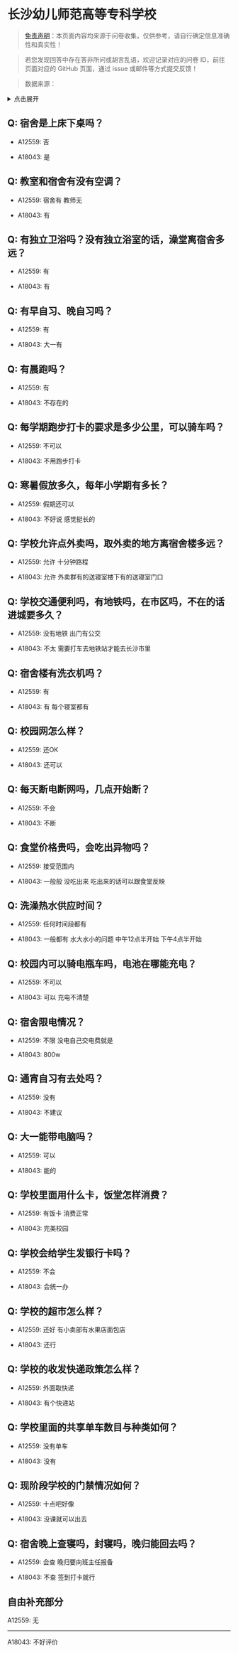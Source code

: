 # 长沙幼儿师范高等专科学校

> [免责声明](https://colleges.chat/#_3)：本页面内容均来源于问卷收集，仅供参考，请自行确定信息准确性和真实性！

> 若您发现回答中存在答非所问或胡言乱语，欢迎记录对应的问卷 ID，前往页面对应的 GitHub 页面，通过 issue 或邮件等方式提交反馈！

> 数据来源：

<details><summary>点击展开</summary>
<ul>
<li>A12559: 匿名 (2022 年 06 月)</li>
<li>A18043: 匿名 (2023 年 06 月)</li>
</ul>
</details>

## Q: 宿舍是上床下桌吗？

- A12559: 否

- A18043: 是

## Q: 教室和宿舍有没有空调？

- A12559: 宿舍有 教师无

- A18043: 有

## Q: 有独立卫浴吗？没有独立浴室的话，澡堂离宿舍多远？

- A12559: 有

- A18043: 有

## Q: 有早自习、晚自习吗？

- A12559: 有

- A18043: 大一有

## Q: 有晨跑吗？

- A12559: 有

- A18043: 不存在的

## Q: 每学期跑步打卡的要求是多少公里，可以骑车吗？

- A12559: 不可以

- A18043: 不用跑步打卡

## Q: 寒暑假放多久，每年小学期有多长？

- A12559: 假期还可以

- A18043: 不好说 感觉挺长的

## Q: 学校允许点外卖吗，取外卖的地方离宿舍楼多远？

- A12559: 允许 十分钟路程

- A18043: 允许 外卖群有的送寝室楼下有的送寝室门口

## Q: 学校交通便利吗，有地铁吗，在市区吗，不在的话进城要多久？

- A12559: 没有地铁 出门有公交

- A18043: 不太 需要打车去地铁站才能去长沙市里

## Q: 宿舍楼有洗衣机吗？

- A12559: 有

- A18043: 有 每个寝室都有

## Q: 校园网怎么样？

- A12559: 还OK

- A18043: 还可以

## Q: 每天断电断网吗，几点开始断？

- A12559: 不会

- A18043: 不断

## Q: 食堂价格贵吗，会吃出异物吗？

- A12559: 接受范围内

- A18043: 一般般 没吃出来 吃出来的话可以跟食堂反映

## Q: 洗澡热水供应时间？

- A12559: 任何时间段都有

- A18043: 一般都有 水大水小的问题 中午12点半开始 下午4点半开始

## Q: 校园内可以骑电瓶车吗，电池在哪能充电？

- A12559: 不可以

- A18043: 可以 充电不清楚

## Q: 宿舍限电情况？

- A12559: 不限 没电自己交电费就是

- A18043: 800w

## Q: 通宵自习有去处吗？

- A12559: 没有

- A18043: 不建议

## Q: 大一能带电脑吗？

- A12559: 可以

- A18043: 能的

## Q: 学校里面用什么卡，饭堂怎样消费？

- A12559: 有饭卡 消费正常

- A18043: 完美校园

## Q: 学校会给学生发银行卡吗？

- A12559: 不会

- A18043: 会统一办

## Q: 学校的超市怎么样？

- A12559: 还好 有小卖部有水果店面包店

- A18043: 还行

## Q: 学校的收发快递政策怎么样？

- A12559: 外面取快递

- A18043: 有个快递站

## Q: 学校里面的共享单车数目与种类如何？

- A12559: 没有单车

- A18043: 没有

## Q: 现阶段学校的门禁情况如何？

- A12559: 十点吧好像

- A18043: 没课就可以出去

## Q: 宿舍晚上查寝吗，封寝吗，晚归能回去吗？

- A12559: 会查 晚归要向班主任报备

- A18043: 不查 签到打卡就行

## 自由补充部分

A12559: 无

***

A18043: 不好评价